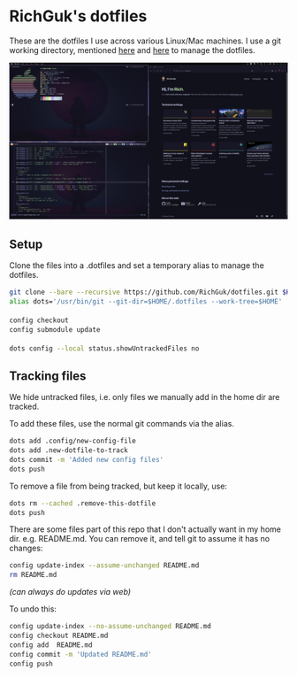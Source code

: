 # RichGuk's dotfiles

These are the dotfiles I use across various Linux/Mac machines. I use a git working directory, mentioned 
[here](https://wiki.archlinux.org/index.php/Dotfiles)
and [here](https://www.atlassian.com/git/tutorials/dotfiles) to manage
the dotfiles.

<img src="Pictures/Screenshots/SCR-20240210-thcq.jpeg" />

## Setup

Clone the files into a .dotfiles and set a temporary alias to manage the dotfiles.

```bash
git clone --bare --recursive https://github.com/RichGuk/dotfiles.git $HOME/.dotfiles
alias dots='/usr/bin/git --git-dir=$HOME/.dotfiles --work-tree=$HOME'

config checkout
config submodule update

dots config --local status.showUntrackedFiles no
```

## Tracking files

We hide untracked files, i.e. only files we manually add in the home dir are tracked.

To add these files, use the normal git commands via the alias.

```bash
dots add .config/new-config-file
dots add .new-dotfile-to-track
dots commit -m 'Added new config files'
dots push

```

To remove a file from being tracked, but keep it locally, use:

```bash
dots rm --cached .remove-this-dotfile
dots push
```
There are some files part of this repo that I don't actually want in my home dir. e.g. README.md. You can remove it, and tell git to assume it has no changes:

```bash
config update-index --assume-unchanged README.md
rm README.md
```
_(can always do updates via web)_

To undo this:

```bash
config update-index --no-assume-unchanged README.md
config checkout README.md
config add  README.md
config commit -m 'Updated README.md'
config push
```
